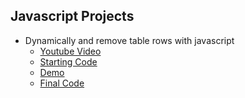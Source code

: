 ## Javascript Projects

- Dynamically and remove table rows with javascript
  - [Youtube Video](https://www.youtube.com/watch?v=vkqZC_rEkVA&feature=youtu.be)
  - [Starting Code](https://raw.githubusercontent.com/phptuts/js-vidoe-project/dynamically-adding-table-row-start/dynamic-table-row.html)
  - [Demo](https://phptuts.github.io/js-video-projects/dynamic-table-row.html)
  - [Final Code](https://github.com/phptuts/js-vidoe-project/blob/dynamically-adding-table-row-finish/dynamic-table-row.html)
